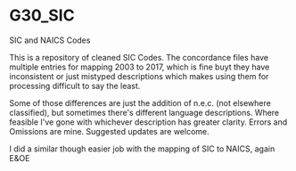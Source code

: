 # G30_SIC
SIC and NAICS Codes

This is a repository of cleaned SIC Codes. The concordance files have multiple entries for mapping 2003 to 2017, which is fine buyt they have inconsistent or just mistyped descriptions which makes using them for processing difficult to say the least.

Some of those differences are just the addition of n.e.c. (not elsewhere classified), but sometimes there's different language descriptions. Where feasible I've gone with whichever description has greater clarity.
Errors and Omissions are mine.
Suggested updates are welcome.

I did a similar though easier job with the mapping of SIC to NAICS, again E&OE


